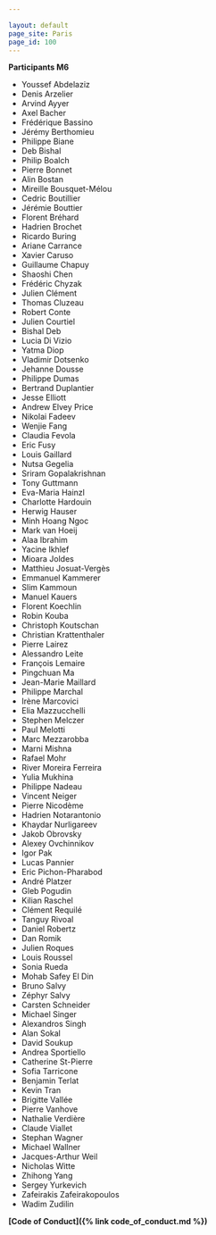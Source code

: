 ```yaml
---

layout: default
page_site: Paris
page_id: 100
---
```


**Participants M6**

* Youssef Abdelaziz
* Denis Arzelier
* Arvind Ayyer
* Axel Bacher
* Frédérique Bassino
* Jérémy Berthomieu
* Philippe Biane
* Deb Bishal
* Philip Boalch
* Pierre Bonnet
* Alin Bostan
* Mireille Bousquet-Mélou
* Cedric Boutillier
* Jérémie Bouttier
* Florent Bréhard
* Hadrien Brochet
* Ricardo Buring
* Ariane Carrance
* Xavier Caruso
* Guillaume	Chapuy
* Shaoshi Chen
* Frédéric Chyzak
* Julien Clément
* Thomas Cluzeau
* Robert Conte
* Julien Courtiel
* Bishal Deb
* Lucia	Di Vizio
* Yatma Diop
* Vladimir Dotsenko
* Jehanne Dousse
* Philippe Dumas
* Bertrand Duplantier
* Jesse	Elliott
* Andrew Elvey Price
* Nikolai Fadeev
* Wenjie Fang
* Claudia Fevola
* Eric Fusy
* Louis	Gaillard
* Nutsa	Gegelia
* Sriram Gopalakrishnan
* Tony Guttmann
* Eva-Maria Hainzl
* Charlotte	Hardouin
* Herwig Hauser
* Minh Hoang Ngoc
* Mark van Hoeij
* Alaa Ibrahim
* Yacine Ikhlef
* Mioara Joldes
* Matthieu Josuat-Vergès
* Emmanuel Kammerer
* Slim Kammoun
* Manuel Kauers
* Florent Koechlin
* Robin	Kouba
* Christoph	Koutschan
* Christian	Krattenthaler
* Pierre Lairez
* Alessandro Leite
* François Lemaire
* Pingchuan	Ma
* Jean-Marie Maillard
* Philippe Marchal
* Irène	Marcovici
* Elia Mazzucchelli
* Stephen Melczer
* Paul Melotti
* Marc Mezzarobba
* Marni Mishna
* Rafael Mohr
* River	Moreira Ferreira
* Yulia	Mukhina
* Philippe Nadeau
* Vincent Neiger
* Pierre Nicodème
* Hadrien Notarantonio
* Khaydar Nurligareev
* Jakob Obrovsky
* Alexey Ovchinnikov
* Igor Pak
* Lucas Pannier
* Eric Pichon-Pharabod
* André Platzer
* Gleb Pogudin
* Kilian Raschel
* Clément Requilé
* Tanguy Rivoal
* Daniel Robertz
* Dan Romik
* Julien Roques
* Louis Roussel
* Sonia Rueda
* Mohab	Safey El Din
* Bruno	Salvy
* Zéphyr Salvy
* Carsten Schneider
* Michael Singer
* Alexandros Singh
* Alan Sokal
* David	Soukup
* Andrea Sportiello
* Catherine St-Pierre
* Sofia	Tarricone
* Benjamin Terlat
* Kevin	Tran
* Brigitte Vallée
* Pierre Vanhove
* Nathalie Verdière
* Claude Viallet
* Stephan Wagner
* Michael Wallner
* Jacques-Arthur Weil
* Nicholas Witte
* Zhihong Yang
* Sergey Yurkevich
* Zafeirakis Zafeirakopoulos
* Wadim Zudilin

**[Code of Conduct]({% link code_of_conduct.md %})**